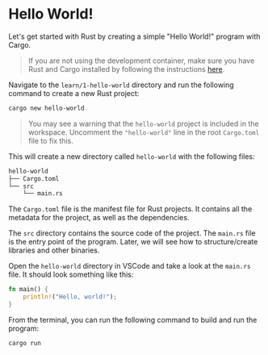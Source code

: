 # Hello World!

Let's get started with Rust by creating a simple "Hello World!" program with Cargo.

> If you are not using the development container, make sure you have Rust and Cargo installed by following the instructions [here](https://www.rust-lang.org/tools/install).

Navigate to the `learn/1-hello-world` directory and run the following command to create a new Rust project:

```bash
cargo new hello-world
```

> You may see a warning that the `hello-world` project is included in the workspace. Uncomment the `"hello-world"` line in the root `Cargo.toml` file to fix this.

This will create a new directory called `hello-world` with the following files:

```bash
hello-world
├── Cargo.toml
└── src
    └── main.rs
```

The `Cargo.toml` file is the manifest file for Rust projects. It contains all the metadata for the project, as well as the dependencies.

The `src` directory contains the source code of the project. The `main.rs` file is the entry point of the program. Later, we will see how to structure/create libraries and other binaries.

Open the `hello-world` directory in VSCode and take a look at the `main.rs` file. It should look something like this:

```rust
fn main() {
    println!("Hello, world!");
}
```

From the terminal, you can run the following command to build and run the program:

```bash
cargo run
```
